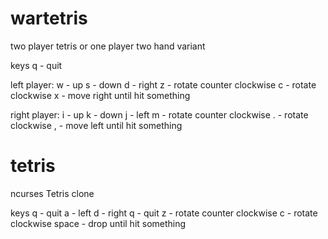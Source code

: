 # wartetris
two player tetris or one player two hand variant

keys
q - quit

left player:
w - up
s - down
d - right
z - rotate counter clockwise
c - rotate clockwise
x - move right until hit something

right player:
i - up
k - down 
j - left 
m - rotate counter clockwise
. - rotate clockwise
, - move left until hit something

# tetris
ncurses Tetris clone

keys
q     - quit
a     - left
d     - right
q     - quit
z     - rotate counter clockwise
c     - rotate clockwise
space - drop until hit something
